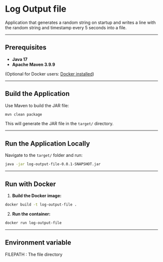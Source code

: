 # Log Output file

Application that generates a random string on startup and writes a line with the random string and timestamp every 5 seconds into a file.

---

## Prerequisites

* **Java 17**
* **Apache Maven 3.9.9**

(Optional for Docker users: [Docker installed](https://docs.docker.com/get-docker/))

---

## Build the Application

Use Maven to build the JAR file:

```bash
mvn clean package
```

This will generate the JAR file in the `target/` directory.

---

## Run the Application Locally

Navigate to the `target/` folder and run:

```bash
java -jar log-output-file-0.0.1-SNAPSHOT.jar
```

---

## Run with Docker

1. **Build the Docker image:**

```bash
docker build -t log-output-file .
```

2. **Run the container:**

```bash
docker run log-output-file
```

---

## Environment variable
FILEPATH :  The file directory
